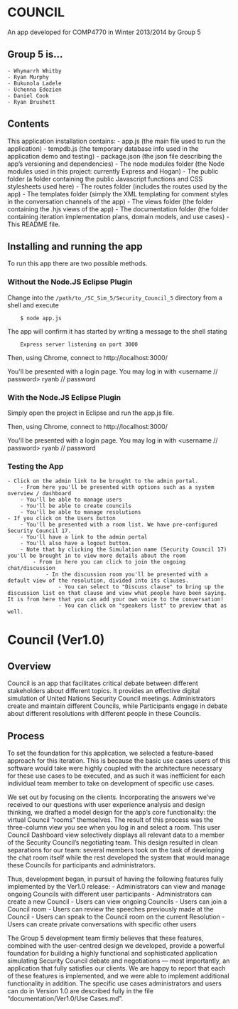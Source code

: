 # COUNCIL

An app developed for COMP4770 in Winter 2013/2014 by Group 5

## Group 5 is...
	- Whymarrh Whitby
	- Ryan Murphy
	- Bukunola Ladele
	- Uchenna Edozien
	- Daniel Cook
	- Ryan Brushett

## Contents

This application installation contains:
	- app.js (the main file used to run the application)
	- tempdb.js (the temporary database info used in the application demo and testing)
	- package.json (the json file describing the app’s versioning and dependencies)
	- The node modules folder (the Node modules used in this project: currently Express and Hogan)
	- The public folder (a folder containing the public Javascript functions and CSS stylesheets used here)
	- The routes folder (includes the routes used by the app)
	- The templates folder (simply the XML templating for comment styles in the conversation channels of the app)
	- The views folder (the folder containing the .hjs views of the app)
	- The documentation folder (the folder containing iteration implementation plans, domain models, and use cases)
	- This README file.

## Installing and running the app

To run this app there are two possible methods.

### Without the Node.JS Eclipse Plugin

Change into the `/path/to_/SC_Sim_5/Security_Council_5` directory from a shell and execute

        $ node app.js

The app will confirm it has started by writing a message to the shell stating
        
        Express server listening on port 3000

Then, using Chrome, connect to http://localhost:3000/

You'll be presented with a login page. You may log in with <username // password> ryanb // password

### With the Node.JS Eclipse Plugin

Simply open the project in Eclipse and run the app.js file.

Then, using Chrome, connect to http://localhost:3000/

You'll be presented with a login page. You may log in with <username // password> ryanb // password

### Testing the App

	- Click on the admin link to be brought to the admin portal.
		- From here you'll be presented with options such as a system overview / dashboard
		- You'll be able to manage users
		- You'll be able to create councils
		- You'll be able to manage resolutions
	- If you click on the Users button
		- You'll be presented with a room list. We have pre-configured Security Council 17.
		- You'll have a link to the admin portal
		- You'll also have a logout button.
		- Note that by clicking the Simulation name (Security Council 17) you'll be brought in to view more details about the room
			- From in here you can click to join the ongoing chat/discussion
				- In the discussion room you'll be presented with a default view of the resolution, divided into its clauses.
					- You can select to "Discuss clause" to bring up the discussion list on that clause and view what people have been saying. It is from here that you can add your own voice to the conversation!
					- You can click on "speakers list" to preview that as well.

# Council (Ver1.0)

## Overview

Council is an app  that facilitates critical debate between different stakeholders about different topics. It provides an effective digital simulation of United Nations Security Council meetings. Administrators create and maintain different Councils, while Participants engage in debate about different resolutions with different people in these Councils. 

## Process

To set the foundation for this application, we selected a feature-based approach for this iteration. This is because the basic use cases users of this software would take were highly coupled with the architecture necessary for these use cases to be executed, and as such it was inefficient for each individual team member to take on development of specific use cases.

We set out by focusing on the clients. Incorporating the answers we’ve received to our questions with user experience analysis and design thinking, we drafted a model design for the app’s core functionality: the virtual Council “rooms” themselves. The result of this process was the three-column view you see when you log in and select a room. This user Council Dashboard view selectively displays all relevant data to a member of the Security Council’s negotiating team. This design resulted in clean separations for our team: several members took on the task of developing the chat room itself while the rest developed the system that would manage these Councils for participants and administrators.

Thus, development began, in pursuit of having the following features fully implemented by the Ver1.0 release:
	- Administrators can view and manage ongoing Councils with different user participants
	- Administrators can create a new Council
	- Users can view ongoing Councils
	- Users can join a Council room
	- Users can review the speeches previously made at the Council
	- Users can speak to the Council room on the current Resolution
	- Users can create private conversations with specific other users

The Group 5 development team firmly believes that these features, combined with the user-centred design we developed, provide a powerful foundation for building a highly functional and sophisticated application simulating Security Council debate and negotiations — most importantly, an application that fully satisfies our clients. We are happy to report that each of these features is implemented, and we were able to implement additional functionality in addition. The specific use cases administrators and users can do in Version 1.0 are described fully in the file “documentation/Ver1.0/Use Cases.md”.
